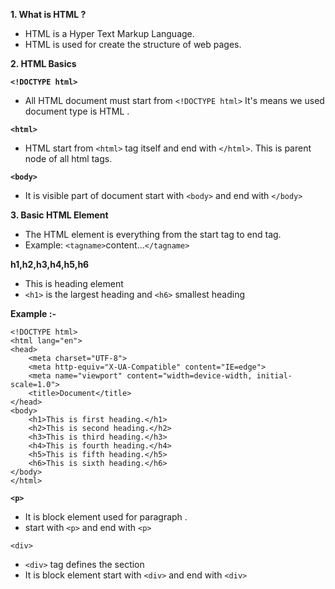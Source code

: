 **1. What is HTML ?**
- HTML is a Hyper Text Markup Language.
- HTML is used for create the structure of web pages.

**2. HTML Basics**

**```<!DOCTYPE html>```**
- All HTML document must start from ```<!DOCTYPE html>``` It's means we used document type is HTML .


**```<html>```**
- HTML start from ```<html>``` tag itself and end with  ```</html>```. This is parent node of all html tags.


**```<body>```**
- It is visible part of document start with ```<body>``` and end with ```</body>```


**3. Basic HTML Element**
- The HTML element is everything from the start tag to end tag.
- Example: ```<tagname>```content...```</tagname>```


**h1,h2,h3,h4,h5,h6**
- This is heading element
- ```<h1>``` is the largest heading and ```<h6>``` smallest heading

**Example :-**
``````
<!DOCTYPE html>
<html lang="en">
<head>
    <meta charset="UTF-8">
    <meta http-equiv="X-UA-Compatible" content="IE=edge">
    <meta name="viewport" content="width=device-width, initial-scale=1.0">
    <title>Document</title>
</head>
<body>
    <h1>This is first heading.</h1>
    <h2>This is second heading.</h2>
    <h3>This is third heading.</h3>
    <h4>This is fourth heading.</h4>
    <h5>This is fifth heading.</h5>
    <h6>This is sixth heading.</h6>
</body>
</html>
``````

**```<p>```**
- It is block element used for paragraph .
- start with ```<p>``` and end with ```<p>```

```<div>```
- ```<div>``` tag defines the section
- It is block element start with ```<div>``` and end with ```<div>```
